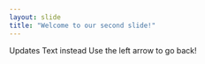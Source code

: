 ```yaml
---
layout: slide
title: "Welcome to our second slide!"
---
```

Updates Text instead
Use the left arrow to go back!
